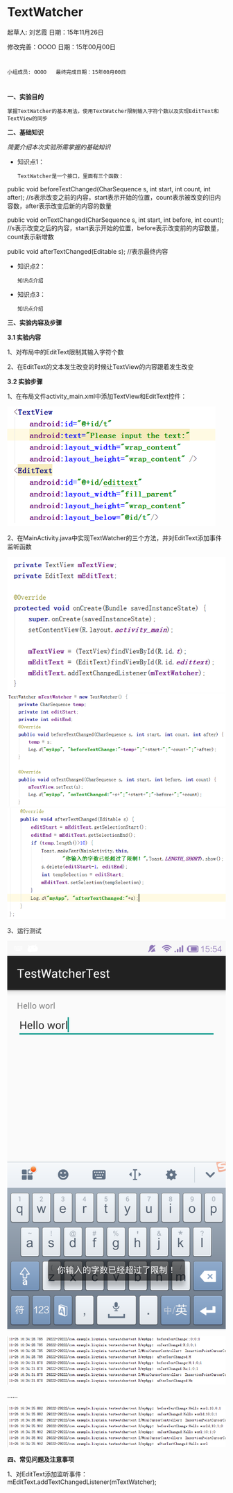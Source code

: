 # TextWatcher

起草人: 刘艺霞   日期：15年11月26日

修改完善：OOOO   日期：15年00月00日
# 


    小组成员: OOOO   最终完成日期：15年00月00日
# 

**一、实验目的**

    掌握TextWatcher的基本用法，使用TextWatcher限制输入字符个数以及实现EditText和TextView的同步

**二、基础知识**

*简要介绍本次实验所需掌握的基础知识*
   
* 知识点1：

      TextWatcher是一个接口，里面有三个函数：
      
public void beforeTextChanged(CharSequence s, int start, int count, int after);
//s表示改变之前的内容，start表示开始的位置，count表示被改变的旧内容数，after表示改变后新的内容的数量

public void onTextChanged(CharSequence s, int start, int before, int count);
//s表示改变之后的内容，start表示开始的位置，before表示改变前的内容数量，count表示新增数

public void afterTextChanged(Editable s);
//表示最终内容

* 知识点2：

      知识点介绍


* 知识点3：

      知识点介绍


   

**三、实验内容及步骤**

**3.1 实验内容**

1、对布局中的EditText限制其输入字符个数

2、在EditText的文本发生改变的时候让TextView的内容跟着发生改变

**3.2 实验步骤**

1、在布局文件activity_main.xml中添加TextView和EditText控件：

![](1.png)

2、在MainActivity.java中实现TextWatcher的三个方法，并对EditText添加事件监听函数

![](2.png)
![](3.png)
![](4.png)

3、运行测试

![](6.png)

![](7.png)

……

![](8.png)

**四、常见问题及注意事项**

1、对EditText添加监听事件：
mEditText.addTextChangedListener(mTextWatcher);


